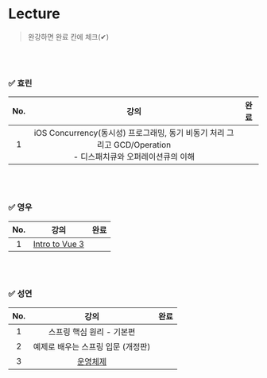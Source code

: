 # Lecture
> 완강하면 완료 칸에 체크(✔) 

<br><br>

### ✅ 효린

|No.| 강의 | 완료 | 
|:--:|:--:|:--: |
|1|iOS Concurrency(동시성) 프로그래밍, 동기 비동기 처리 그리고 GCD/Operation <br> - 디스패치큐와 오퍼레이션큐의 이해 | |



<br><br>

### ✅ 영우

|No.| 강의 | 완료 |
|:--:|:--:|:--:|
|1|[Intro to Vue 3](https://www.vuemastery.com/courses/intro-to-vue-3/intro-to-vue3) ||



<br><br>

### ✅ 성연

|No.| 강의 | 완료 |
|:--:|:--:|:--:|
|1| 스프링 핵심 원리 - 기본편  ||
|2| 예제로 배우는 스프링 입문 (개정판)  ||
|3| [운영체제](http://www.kocw.net/home/cview.do?cid=5c3c30382c7bbcf6) ||





